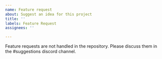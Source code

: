 ```yaml
---
name: Feature request
about: Suggest an idea for this project
title: ''
labels: Feature Request
assignees: ''

---
```


Feature requests are not handled in the repository.
Please discuss them in the #suggestions discord channel.
